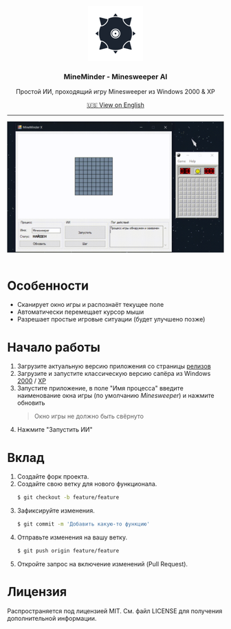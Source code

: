 ﻿<br />
<p align="center">
   <a href="https://github.com/StarPandaBeg/MineMinder">
    <img src=".github/logo.png" alt="Logo" width="128" height="128" />
   </a>

   <h3 align="center">MineMinder - Minesweeper AI</h3>

   <p align="center">
      Простой ИИ, проходящий игру Minesweeper из Windows 2000 & XP
   </p>
</p>
<div align="center">
   <a href="https://github.com/StarPandaBeg/MineMinder/blob/master/README.md">
      🇺🇸 View on English
   </a>
</div>

---

<div align="center">
  <img src=".github/promo.gif" alt="">
</div>
<br/>

# Особенности
- Сканирует окно игры и распознаёт текущее поле
- Автоматически перемещает курсор мыши
- Разрешает простые игровые ситуации (будет улучшено позже)

# Начало работы
1. Загрузите актуальную версию приложения со страницы [релизов](https://github.com/StarPandaBeg/MineMinder/releases/latest)
2. Загрузите и запустите классическую версию сапёра из Windows [2000](https://minesweepergame.com/download/windows-2000-minesweeper.php) / [XP](https://minesweepergame.com/download/windows-xp-minesweeper.php)
3. Запустите приложение, в поле "Имя процесса" введите наименование окна игры (по умолчанию *Minesweeper*) и нажмите обновить
    > Окно игры не должно быть свёрнуто
4. Нажмите "Запустить ИИ"

# Вклад
1. Создайте форк проекта.
2. Создайте свою ветку для нового функционала.
   ```bash
   $ git checkout -b feature/feature
   ```
3. Зафиксируйте изменения.
   ```bash
   $ git commit -m 'Добавить какую-то функцию'
   ```
4. Отправьте изменения на вашу ветку.
   ```bash
   $ git push origin feature/feature
   ```
5. Откройте запрос на включение изменений (Pull Request).

# Лицензия

Распространяется под лицензией MIT.
См. файл LICENSE для получения дополнительной информации.